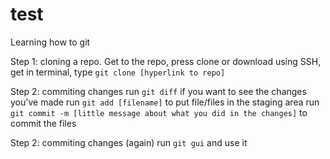 # test
Learning how to git

Step 1: cloning a repo.
Get to the repo, press clone or download using SSH, get in terminal, type 
`git clone [hyperlink to repo]`

Step 2: commiting changes
run `git diff` if you want to see the changes you've made
run `git add [filename]` to put file/files in the staging area
run `git commit -m [little message about what you did in the changes]` to 
commit the files

Step 2: commiting changes (again)
run `git gui` and use it

